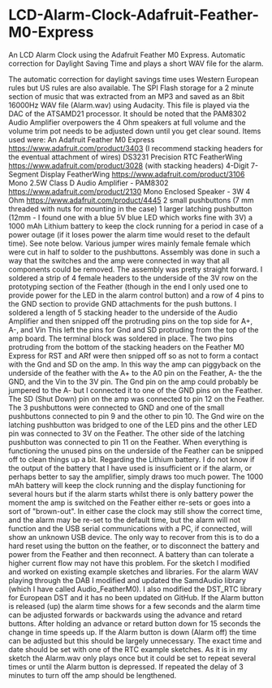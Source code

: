 # LCD-Alarm-Clock-Adafruit-Feather-M0-Express
An LCD Alarm Clock using the Adafruit Feather M0 Express. Automatic correction for Daylight Saving Time and plays a short WAV file for the alarm.

The automatic correction for daylight savings time uses Western European rules but US rules are also available.
The SPI Flash storage for a 2 minute section of music that was extracted from an MP3 and saved as an 8bit 16000Hz WAV file (Alarm.wav) using Audacity. This file is played via the DAC of the ATSAMD21 processor. 
It should be noted that the PAM8302 Audio Amplifier overpowers the 4 Ohm speakers at full volume and the volume trim pot needs to be adjusted down until you get clear sound.
Items used were:
An Adafruit Feather M0 Express https://www.adafruit.com/product/3403 (I recommend stacking headers for the eventual attachment of wires)
DS3231 Precision RTC FeatherWing  https://www.adafruit.com/product/3028 (with stacking headers)
4-Digit 7-Segment Display FeatherWing  https://www.adafruit.com/product/3106
Mono 2.5W Class D Audio Amplifier - PAM8302 https://www.adafruit.com/product/2130
Mono Enclosed Speaker - 3W 4 Ohm https://www.adafruit.com/product/4445
2 small pushbuttons (7 mm threaded with nuts for mounting in the case)
1 larger latching pushbutton (12mm - I found one with a blue 5V blue LED which works fine with 3V)
a 1000 mAh Lithium battery to keep the clock running for a period in case of a power outage (if it loses power the alarm time would reset to the default time). See note below.
Various jumper wires mainly female female which were cut in half to solder to the pushbuttons.
Assembly was done in such a way that the switches and the amp were connected in way that all components could be removed.
The assembly was pretty straight forward. I soldered a strip of 4 female headers to the underside of the 3V row on the prototyping section of the Feather (though in the end I only used one to provide power for the LED in the alarm control button) and a row of 4 pins to the GND section to provide GND attachments for the push buttons.
I soldered a length of 5 stacking header to the underside of the  Audio Amplifier and then snipped off the protruding pins on the top side for  A+, A-, and Vin This left the pins for Gnd and SD protruding from the top of the amp board.  The terminal block was soldered in place. The two pins protruding from the bottom of the stacking headers on the Feather M0 Express for RST and ARf were then snipped off so as not to form a contact with the Gnd and SD on the amp. In this way the amp can piggyback on the underside of the feather with the A+ to the A0 pin on the Feather, A- the the GND, and the Vin to the 3V pin.
The Gnd pin on the amp could probably be jumpered to the A- but I connected it to one of the GND pins on the Feather. The SD (Shut Down) pin on the amp was connected to pin 12 on the Feather.
The 3 pushbuttons were connected to GND and one of the small pushbuttons connected to pin 9 and the other to pin 10. The Gnd wire on the latching pushbutton was bridged to one of the LED pins and the other LED pin was connected to 3V on the Feather. The other side of the latching pushbutton was connected to pin 11 on the Feather.
When everything is functioning the unused pins on the underside of the Feather can be snipped off to clean things up a bit.
Regarding the Lithium battery. I do not know if the output of the battery that I have used is insufficient or if the alarm, or perhaps better to say the amplifier, simply draws too much power. The 1000 mAh battery will keep the clock running and the display functioning for several hours but if the alarm starts whilst there is only battery power the moment the amp is switched on the Feather either re-sets or goes into a sort of "brown-out". In either case the clock may still show the correct time, and the alarm may be re-set to the default time, but the alarm will not function and the USB serial communications with a PC, if connected, will show an unknown USB device. The only way to recover from this is to do a hard reset using the button on the feather, or to disconnect the battery and power from the Feather and then reconnect. A battery than can tolerate a higher current flow may not have this problem.
For the sketch I modified and worked on existing example sketches and libraries. For the alarm WAV playing through the DAB I modified and updated the SamdAudio library (which I have called Audio_FeatherM0). I also modified the DST_RTC library for European DST and it has no been updated on GitHub.
If the Alarm button is released (up) the alarm time shows for a few seconds and the alarm time can be adjusted forwards or backwards using the advance and retard buttons. After holding an advance or retard button down for 15 seconds the change in time speeds up. If the Alarm button is down (Alarm off) the time can be adjusted but this should be largely unnecessary. The exact time and date should be set with one of the RTC example sketches.
As it is in my sketch the Alarm.wav only plays once but it could be set to repeat several times or until the Alarm button is depressed. If repeated the delay of 3 minutes to turn off the amp should be lengthened.
